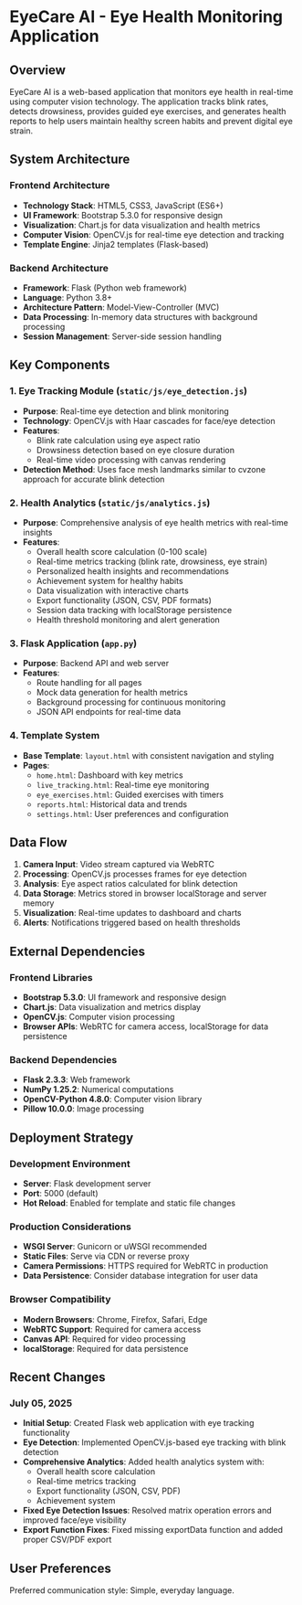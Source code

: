 # EyeCare AI - Eye Health Monitoring Application

## Overview

EyeCare AI is a web-based application that monitors eye health in real-time using computer vision technology. The application tracks blink rates, detects drowsiness, provides guided eye exercises, and generates health reports to help users maintain healthy screen habits and prevent digital eye strain.

## System Architecture

### Frontend Architecture
- **Technology Stack**: HTML5, CSS3, JavaScript (ES6+)
- **UI Framework**: Bootstrap 5.3.0 for responsive design
- **Visualization**: Chart.js for data visualization and health metrics
- **Computer Vision**: OpenCV.js for real-time eye detection and tracking
- **Template Engine**: Jinja2 templates (Flask-based)

### Backend Architecture
- **Framework**: Flask (Python web framework)
- **Language**: Python 3.8+
- **Architecture Pattern**: Model-View-Controller (MVC)
- **Data Processing**: In-memory data structures with background processing
- **Session Management**: Server-side session handling

## Key Components

### 1. Eye Tracking Module (`static/js/eye_detection.js`)
- **Purpose**: Real-time eye detection and blink monitoring
- **Technology**: OpenCV.js with Haar cascades for face/eye detection
- **Features**: 
  - Blink rate calculation using eye aspect ratio
  - Drowsiness detection based on eye closure duration
  - Real-time video processing with canvas rendering
- **Detection Method**: Uses face mesh landmarks similar to cvzone approach for accurate blink detection

### 2. Health Analytics (`static/js/analytics.js`)
- **Purpose**: Comprehensive analysis of eye health metrics with real-time insights
- **Features**:
  - Overall health score calculation (0-100 scale)
  - Real-time metrics tracking (blink rate, drowsiness, eye strain)
  - Personalized health insights and recommendations
  - Achievement system for healthy habits
  - Data visualization with interactive charts
  - Export functionality (JSON, CSV, PDF formats)
  - Session data tracking with localStorage persistence
  - Health threshold monitoring and alert generation

### 3. Flask Application (`app.py`)
- **Purpose**: Backend API and web server
- **Features**:
  - Route handling for all pages
  - Mock data generation for health metrics
  - Background processing for continuous monitoring
  - JSON API endpoints for real-time data

### 4. Template System
- **Base Template**: `layout.html` with consistent navigation and styling
- **Pages**:
  - `home.html`: Dashboard with key metrics
  - `live_tracking.html`: Real-time eye monitoring
  - `eye_exercises.html`: Guided exercises with timers
  - `reports.html`: Historical data and trends
  - `settings.html`: User preferences and configuration

## Data Flow

1. **Camera Input**: Video stream captured via WebRTC
2. **Processing**: OpenCV.js processes frames for eye detection
3. **Analysis**: Eye aspect ratios calculated for blink detection
4. **Data Storage**: Metrics stored in browser localStorage and server memory
5. **Visualization**: Real-time updates to dashboard and charts
6. **Alerts**: Notifications triggered based on health thresholds

## External Dependencies

### Frontend Libraries
- **Bootstrap 5.3.0**: UI framework and responsive design
- **Chart.js**: Data visualization and metrics display
- **OpenCV.js**: Computer vision processing
- **Browser APIs**: WebRTC for camera access, localStorage for data persistence

### Backend Dependencies
- **Flask 2.3.3**: Web framework
- **NumPy 1.25.2**: Numerical computations
- **OpenCV-Python 4.8.0**: Computer vision library
- **Pillow 10.0.0**: Image processing

## Deployment Strategy

### Development Environment
- **Server**: Flask development server
- **Port**: 5000 (default)
- **Hot Reload**: Enabled for template and static file changes

### Production Considerations
- **WSGI Server**: Gunicorn or uWSGI recommended
- **Static Files**: Serve via CDN or reverse proxy
- **Camera Permissions**: HTTPS required for WebRTC in production
- **Data Persistence**: Consider database integration for user data

### Browser Compatibility
- **Modern Browsers**: Chrome, Firefox, Safari, Edge
- **WebRTC Support**: Required for camera access
- **Canvas API**: Required for video processing
- **localStorage**: Required for data persistence

## Recent Changes

### July 05, 2025
- **Initial Setup**: Created Flask web application with eye tracking functionality
- **Eye Detection**: Implemented OpenCV.js-based eye tracking with blink detection
- **Comprehensive Analytics**: Added health analytics system with:
  - Overall health score calculation
  - Real-time metrics tracking
  - Export functionality (JSON, CSV, PDF)
  - Achievement system
- **Fixed Eye Detection Issues**: Resolved matrix operation errors and improved face/eye visibility
- **Export Function Fixes**: Fixed missing exportData function and added proper CSV/PDF export

## User Preferences

Preferred communication style: Simple, everyday language.
